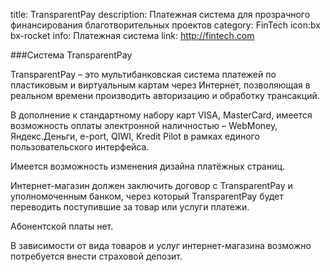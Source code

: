 title: TransparentPay
description: Платежная система для прозрачного финансирования благотворительных проектов
category: FinTech icon:bx bx-rocket
info: Платежная система
link: http://fintech.com

###Система TransparentPay

TransparentPay – это мультибанковская система платежей по пластиковым и виртуальным картам через Интернет, позволяющая в реальном времени производить авторизацию и обработку транcакций.

В дополнение к стандартному набору карт VISA, MasterCard, имеется возможность оплаты электронной наличностью – WebMoney, Яндекс.Деньги, e-port, QIWI, Kredit Pilot в рамках единого пользовательского интерфейса.

Имеется возможность изменения дизайна платёжных страниц.

Интернет-магазин должен заключить договор с TransparentPay и уполномоченным банком, через который TransparentPay будет переводить поступившие за товар или услуги платежи.

Абонентской платы нет.

В зависимости от вида товаров и услуг интернет-магазина возможно потребуется внести страховой депозит.